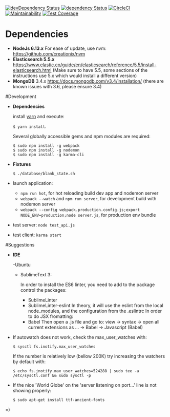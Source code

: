 [![devDependency Status](https://david-dm.org/huridocs/uwazidocs/dev-status.svg)](https://david-dm.org/huridocs/uwazi#info=devDependencies)
[![dependency Status](https://david-dm.org/huridocs/uwazidocs/status.svg)](https://david-dm.org/huridocs/uwazi#info=dependencies)
[![CircleCI](https://circleci.com/gh/huridocs/uwazi.svg?style=shield)](https://circleci.com/gh/huridocs/uwazi)
[![Maintainability](https://api.codeclimate.com/v1/badges/8c98a251ca64daf434f2/maintainability)](https://codeclimate.com/github/huridocs/uwazi/maintainability)
[![Test Coverage](https://api.codeclimate.com/v1/badges/8c98a251ca64daf434f2/test_coverage)](https://codeclimate.com/github/huridocs/uwazi/test_coverage)

# Dependencies

- **NodeJs 6.13.x** For ease of update, use nvm: https://github.com/creationix/nvm
- **Elasticsearch 5.5.x** https://www.elastic.co/guide/en/elasticsearch/reference/5.5/install-elasticsearch.html (Make sure to have 5.5, some sections of the instructions use 5.x which would install a different version)
- **MongoDB** 3.4.x https://docs.mongodb.com/v3.4/installation/ (there are known issues with 3.6, please ensure 3.4)

#Development

- **Dependencies**

  install [yarn](https://yarnpkg.com/en/) and execute:

  `$ yarn install`.

  Several globally accessible gems and npm modules are required:

  ```
  $ sudo npm install -g webpack
  $ sudo npm install -g nodemon
  $ sudo npm install -g karma-cli
  ```

- **Fixtures**

  ```
  $ ./database/blank_state.sh
  ```

- launch application:
    - `npm run hot`, for hot reloading build dev app and nodemon server
    - `webpack --watch` and `npm run server`, for development build with nodemon server
    - `webpack --config webpack.production.config.js;export NODE_ENV=production;node server.js`, for production env bundle
- test server: `node test_api.js`
- test client: `karma start`

#Suggestions

- **IDE**

  -Ubuntu

    - SublimeText 3:

      In order to install the ES6 linter, you need to add to the package control the packages:
      - SublimeLinter
      - SublimeLinter-eslint
      In theory, it will use the eslint from the local node_modules, and the configuration from the .eslintrc
      In order to do JSX fromatting:
      - Babel
      Then open a .js file and go to:
      view -> syntax -> open all current extensions as ... -> Babel -> Javascript (Babel)

- If autowatch does not work, check the max_user_watches with:

  ```
  $ sysctl fs.inotify.max_user_watches
  ```

  If the number is relatively low (bellow 200K) try increasing the watchers by default with:

  ```
  $ echo fs.inotify.max_user_watches=524288 | sudo tee -a /etc/sysctl.conf && sudo sysctl -p
  ```

- If the nice 'World Globe' on the 'server listening on port...' line is not showing properly:


  ```
  $ sudo apt-get install ttf-ancient-fonts
  ```

=)
